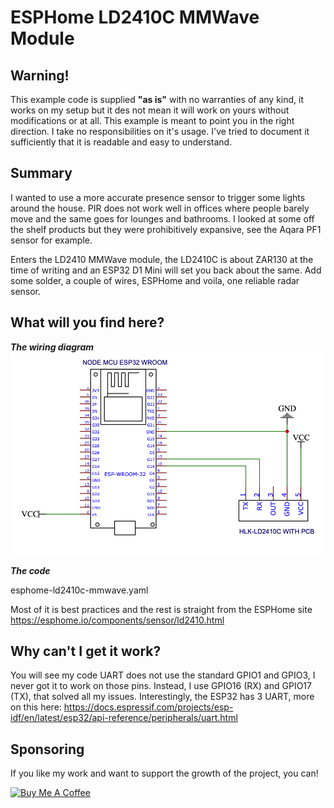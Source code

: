 # ESPHome LD2410C MMWave Module

## Warning!

This example code is supplied **"as is"** with no warranties of any kind, it works on my setup but it des not mean it will work on yours without modifications or at all. This example is meant to point you in the right direction. I take no responsibilities on it's usage. 
I've tried to document it sufficiently that it is readable and easy to understand.

## Summary

I wanted to use a more accurate presence sensor to trigger some lights around the house.
PIR does not work well in offices where people barely move and the same goes for lounges and bathrooms.
I looked at some off the shelf products but they were prohibitively expansive, see the Aqara PF1 sensor for example.

Enters the LD2410 MMWave module, the LD2410C is about ZAR130 at the time of writing and an ESP32 D1 Mini will set you back about the same.
Add some solder, a couple of wires, ESPHome and voila, one reliable radar sensor.

## What will you find here?

***The wiring diagram*** 
![Version 0.1](Images/Cuircuit-Diagram-V1.png)

***The code***

esphome-ld2410c-mmwave.yaml

Most of it is best practices and the rest is straight from the ESPHome site https://esphome.io/components/sensor/ld2410.html

## Why can't I get it work?

You will see my code UART does not use the standard GPIO1 and GPIO3, I never got it to work on those pins.
Instead, I use GPIO16 (RX) and GPIO17 (TX), that solved all my issues.
Interestingly, the ESP32 has 3 UART, more on this here: https://docs.espressif.com/projects/esp-idf/en/latest/esp32/api-reference/peripherals/uart.html

## Sponsoring

If you like my work and want to support the growth of the project, you can! 

[![Buy Me A Coffee][2]][1]

[1]: https://www.buymeacoffee.com/parentpj
[2]: https://cdn.buymeacoffee.com/buttons/default-black.png